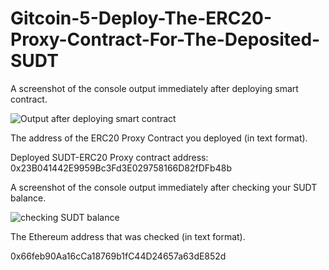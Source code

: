 # Gitcoin-5-Deploy-The-ERC20-Proxy-Contract-For-The-Deposited-SUDT

A screenshot of the console output immediately after deploying smart contract.

![Output after deploying smart contract](https://user-images.githubusercontent.com/6120288/128820626-4afaa56b-9323-4415-b7d7-d7771a9690be.png)

The address of the ERC20 Proxy Contract you deployed (in text format).

Deployed SUDT-ERC20 Proxy contract address: 0x23B041442E9959Bc3Fd3E029758166D82fDFb48b

A screenshot of the console output immediately after checking your SUDT balance.

![checking SUDT balance](https://user-images.githubusercontent.com/6120288/128821848-aff8568b-ca69-47f4-b405-9b4d91387234.png)

The Ethereum address that was checked (in text format).

0x66feb90Aa16cCa18769b1fC44D24657a63dE852d 
